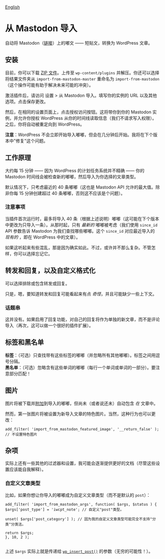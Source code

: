 [English](README.md)

# 从 Mastodon 导入

自动将 Mastodon（[链接](https://joinmastodon.org/)）上的嘟文 —— 短贴文，转换为 WordPress 文章。

## 安装

目前，你可以下载 [ZIP 文件](https://github.com/janboddez/import-from-mastodon/archive/refs/heads/master.zip)。上传至 `wp-content/plugins` 并解压。你还可以选择将结果文件夹从 `import-from-mastodon-master` 重命名为 `import-from-mastodon`（这个操作可能有助于解决未来可能的冲突）。

激活插件后，请访问 设置 > 从 Mastodon 导入。填写你的实例的 URL 以及其他选项。点击保存更改。

然后，在相同的设置页面上，点击授权访问按钮。这将带你到你的 Mastodon 实例，并允许你授权 WordPress 从你的时间线读取信息（我们不请求写入权限）。之后，你将自动被重定向到 WordPress。

**注意**：WordPress 不会立即开始导入嘟嘟，但会在几分钟后开始。我将在下个版本中"修复"这个问题。

## 工作原理

大约每 15 分钟 —— 因为 WordPress 的计划任务系统并不精确 —— 你的 Mastodon 时间线会被检查新的嘟嘟，然后导入为你选择的文章类型。

默认情况下，只考虑最近的 40 条嘟嘟（这也是 Mastodon API 允许的最大值。除非你每 15 分钟创建超过 40 条嘟嘟，否则这不应该是个问题）。

### 注意事项

当插件首次运行时，最多将导入 40 条（根据上述说明）嘟嘟（这可能在下个版本中更改为只导入一条）。从那时起，只有 _最新的_ 嘟嘟被考虑（我们使用 `since_id` API 参数告诉 Mastodon 为我们查找哪些嘟嘟。这个 `since_id` 对应最近导入的 _现有的_ ，即在 WordPress 中的文章）。

如果这听起来有些混乱，那是因为确实如此。不过，或许并不那么复杂。不管怎样，你可以选择忘记它。

## 转发和回复，以及自定义格式化

可以选择排除或包含转发或回复。

只是，嗯，要知道转发和回复可能看起来有点 _奇怪_，并且可能缺少一些上下文。

### 话题串

这并没有。如果启用了回复功能，对自己的回复将作为单独的新文章，而不是评论导入（再次，这可以做一个很好的插件扩展）。

## 标签和黑名单

**标签**：（可选）只查找带有这些标签的嘟嘟（并忽略所有其他嘟嘟）。标签之间用逗号分隔。  
**黑名单**：（可选）忽略含有这些单词的嘟嘟（每行一个单词或单词的一部分）。要注意部分匹配！

## 图片

图片将被下载并[附加](https://wordpress.org/support/article/using-image-and-file-attachments/#attachment-to-a-post)到导入的嘟嘟，但尚未（或者说还未）自动包含 _在_ 文章中。

然而，第一张图片将被设置为新导入文章的特色图片。当然，这种行为也可以更改：

```
add_filter( 'import_from_mastodon_featured_image', '__return_false' ); // 不设置特色图片

```

## 杂项

实际上还有一些其他的过滤器和设置，我可能会逐渐提供更好的文档（尽管这些设置应该能自我解释）。

### 自定义文章类型

比如，如果你想让你导入的嘟嘟成为自定义文章类型（而不是默认的 `post`）：

```
add_filter( 'import_from_mastodon_args', function( $args, $status ) {
$args['post_type'] = 'iwcpt_note'; // 自定义"post"类型。

unset( $args['post_category'] ); // 因为我的自定义文章类型可能完全不支持"分类"分类法。

return $args;
}, 10, 2 );


```

上述 `$args` 实际上就是传递给 [`wp_insert_post()`](https://developer.wordpress.org/reference/functions/wp_insert_post/#parameters) 的参数（无穷的可能性！）。